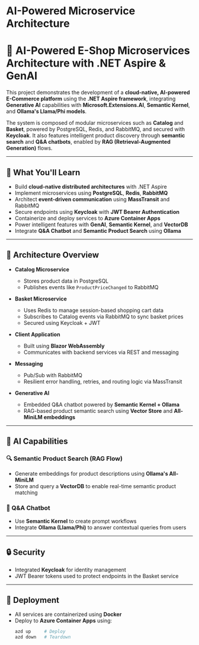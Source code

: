 # AI-Powered Microservice Architecture

 # 🛒 AI-Powered E-Shop Microservices Architecture with .NET Aspire & GenAI

This project demonstrates the development of a **cloud-native, AI-powered E-Commerce platform** using the **.NET Aspire framework**, integrating **Generative AI** capabilities with **Microsoft.Extensions.AI**, **Semantic Kernel**, and **Ollama's Llama/Phi models**.

The system is composed of modular microservices such as **Catalog** and **Basket**, powered by PostgreSQL, Redis, and RabbitMQ, and secured with **Keycloak**. It also features intelligent product discovery through **semantic search** and **Q&A chatbots**, enabled by **RAG (Retrieval-Augmented Generation)** flows.

---

## 🚀 What You'll Learn

- Build **cloud-native distributed architectures** with .NET Aspire
- Implement microservices using **PostgreSQL**, **Redis**, **RabbitMQ**
- Architect **event-driven communication** using **MassTransit** and RabbitMQ
- Secure endpoints using **Keycloak** with **JWT Bearer Authentication**
- Containerize and deploy services to **Azure Container Apps**
- Power intelligent features with **GenAI**, **Semantic Kernel**, and **VectorDB**
- Integrate **Q&A Chatbot** and **Semantic Product Search** using **Ollama**

---

## 🧩 Architecture Overview

- **Catalog Microservice**
  - Stores product data in PostgreSQL
  - Publishes events like `ProductPriceChanged` to RabbitMQ

- **Basket Microservice**
  - Uses Redis to manage session-based shopping cart data
  - Subscribes to Catalog events via RabbitMQ to sync basket prices
  - Secured using Keycloak + JWT

- **Client Application**
  - Built using **Blazor WebAssembly**
  - Communicates with backend services via REST and messaging

- **Messaging**
  - Pub/Sub with RabbitMQ
  - Resilient error handling, retries, and routing logic via MassTransit

- **Generative AI**
  - Embedded Q&A chatbot powered by **Semantic Kernel + Ollama**
  - RAG-based product semantic search using **Vector Store** and **All-MiniLM embeddings**

---

## 🧠 AI Capabilities

### 🔍 Semantic Product Search (RAG Flow)
- Generate embeddings for product descriptions using **Ollama's All-MiniLM**
- Store and query a **VectorDB** to enable real-time semantic product matching

### 💬 Q&A Chatbot
- Use **Semantic Kernel** to create prompt workflows
- Integrate **Ollama (Llama/Phi)** to answer contextual queries from users

---

## 🔒 Security

- Integrated **Keycloak** for identity management
- JWT Bearer tokens used to protect endpoints in the Basket service

---

## 🐳 Deployment

- All services are containerized using **Docker**
- Deploy to **Azure Container Apps** using:
  ```bash
  azd up     # Deploy
  azd down   # Teardown

